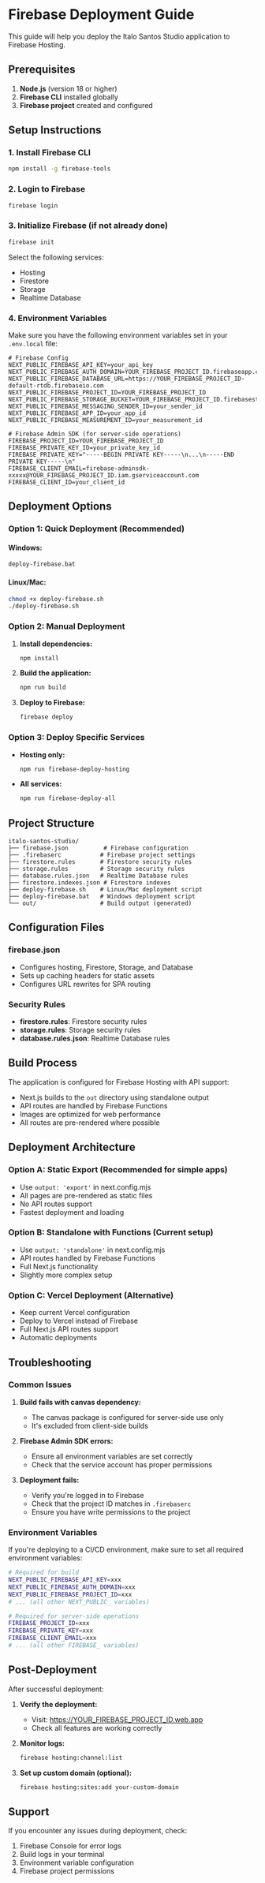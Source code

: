 # Firebase Deployment Guide

This guide will help you deploy the Italo Santos Studio application to Firebase Hosting.

## Prerequisites

1. **Node.js** (version 18 or higher)
2. **Firebase CLI** installed globally
3. **Firebase project** created and configured

## Setup Instructions

### 1. Install Firebase CLI

```bash
npm install -g firebase-tools
```

### 2. Login to Firebase

```bash
firebase login
```

### 3. Initialize Firebase (if not already done)

```bash
firebase init
```

Select the following services:
- Hosting
- Firestore
- Storage
- Realtime Database

### 4. Environment Variables

Make sure you have the following environment variables set in your `.env.local` file:

```env
# Firebase Config
NEXT_PUBLIC_FIREBASE_API_KEY=your_api_key
NEXT_PUBLIC_FIREBASE_AUTH_DOMAIN=YOUR_FIREBASE_PROJECT_ID.firebaseapp.com
NEXT_PUBLIC_FIREBASE_DATABASE_URL=https://YOUR_FIREBASE_PROJECT_ID-default-rtdb.firebaseio.com
NEXT_PUBLIC_FIREBASE_PROJECT_ID=YOUR_FIREBASE_PROJECT_ID
NEXT_PUBLIC_FIREBASE_STORAGE_BUCKET=YOUR_FIREBASE_PROJECT_ID.firebasestorage.app
NEXT_PUBLIC_FIREBASE_MESSAGING_SENDER_ID=your_sender_id
NEXT_PUBLIC_FIREBASE_APP_ID=your_app_id
NEXT_PUBLIC_FIREBASE_MEASUREMENT_ID=your_measurement_id

# Firebase Admin SDK (for server-side operations)
FIREBASE_PROJECT_ID=YOUR_FIREBASE_PROJECT_ID
FIREBASE_PRIVATE_KEY_ID=your_private_key_id
FIREBASE_PRIVATE_KEY="-----BEGIN PRIVATE KEY-----\n...\n-----END PRIVATE KEY-----\n"
FIREBASE_CLIENT_EMAIL=firebase-adminsdk-xxxxx@YOUR_FIREBASE_PROJECT_ID.iam.gserviceaccount.com
FIREBASE_CLIENT_ID=your_client_id
```

## Deployment Options

### Option 1: Quick Deployment (Recommended)

#### Windows:
```bash
deploy-firebase.bat
```

#### Linux/Mac:
```bash
chmod +x deploy-firebase.sh
./deploy-firebase.sh
```

### Option 2: Manual Deployment

1. **Install dependencies:**
   ```bash
   npm install
   ```

2. **Build the application:**
   ```bash
   npm run build
   ```

3. **Deploy to Firebase:**
   ```bash
   firebase deploy
   ```

### Option 3: Deploy Specific Services

- **Hosting only:**
  ```bash
  npm run firebase-deploy-hosting
  ```

- **All services:**
  ```bash
  npm run firebase-deploy-all
  ```

## Project Structure

```
italo-santos-studio/
├── firebase.json          # Firebase configuration
├── .firebaserc           # Firebase project settings
├── firestore.rules       # Firestore security rules
├── storage.rules         # Storage security rules
├── database.rules.json   # Realtime Database rules
├── firestore.indexes.json # Firestore indexes
├── deploy-firebase.sh    # Linux/Mac deployment script
├── deploy-firebase.bat   # Windows deployment script
└── out/                  # Build output (generated)
```

## Configuration Files

### firebase.json
- Configures hosting, Firestore, Storage, and Database
- Sets up caching headers for static assets
- Configures URL rewrites for SPA routing

### Security Rules
- **firestore.rules**: Firestore security rules
- **storage.rules**: Storage security rules  
- **database.rules.json**: Realtime Database rules

## Build Process

The application is configured for Firebase Hosting with API support:
- Next.js builds to the `out` directory using standalone output
- API routes are handled by Firebase Functions
- Images are optimized for web performance
- All routes are pre-rendered where possible

## Deployment Architecture

### Option A: Static Export (Recommended for simple apps)
- Use `output: 'export'` in next.config.mjs
- All pages are pre-rendered as static files
- No API routes support
- Fastest deployment and loading

### Option B: Standalone with Functions (Current setup)
- Use `output: 'standalone'` in next.config.mjs
- API routes handled by Firebase Functions
- Full Next.js functionality
- Slightly more complex setup

### Option C: Vercel Deployment (Alternative)
- Keep current Vercel configuration
- Deploy to Vercel instead of Firebase
- Full Next.js API routes support
- Automatic deployments

## Troubleshooting

### Common Issues

1. **Build fails with canvas dependency:**
   - The canvas package is configured for server-side use only
   - It's excluded from client-side builds

2. **Firebase Admin SDK errors:**
   - Ensure all environment variables are set correctly
   - Check that the service account has proper permissions

3. **Deployment fails:**
   - Verify you're logged in to Firebase
   - Check that the project ID matches in `.firebaserc`
   - Ensure you have write permissions to the project

### Environment Variables

If you're deploying to a CI/CD environment, make sure to set all required environment variables:

```bash
# Required for build
NEXT_PUBLIC_FIREBASE_API_KEY=xxx
NEXT_PUBLIC_FIREBASE_AUTH_DOMAIN=xxx
NEXT_PUBLIC_FIREBASE_PROJECT_ID=xxx
# ... (all other NEXT_PUBLIC_ variables)

# Required for server-side operations
FIREBASE_PROJECT_ID=xxx
FIREBASE_PRIVATE_KEY=xxx
FIREBASE_CLIENT_EMAIL=xxx
# ... (all other FIREBASE_ variables)
```

## Post-Deployment

After successful deployment:

1. **Verify the deployment:**
   - Visit: https://YOUR_FIREBASE_PROJECT_ID.web.app
   - Check all features are working correctly

2. **Monitor logs:**
   ```bash
   firebase hosting:channel:list
   ```

3. **Set up custom domain (optional):**
   ```bash
   firebase hosting:sites:add your-custom-domain
   ```

## Support

If you encounter any issues during deployment, check:
1. Firebase Console for error logs
2. Build logs in your terminal
3. Environment variable configuration
4. Firebase project permissions
